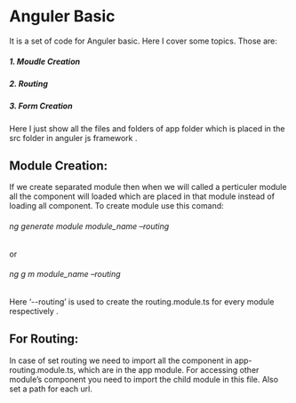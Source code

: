 # Anguler Basic
It is a set of code for Anguler basic. Here I cover some topics. Those are:
##### 1.	Moudle Creation
##### 2.	Routing
##### 3.	Form Creation

Here I just show all the files and folders of app folder which is placed in the src folder in anguler js framework .

## Module Creation:

If we create separated module then when we will called a perticuler module all the component will loaded which are placed in that module instead of loading all component. To create module use this comand:


###### ng generate module module_name –routing
or
###### ng g m module_name –routing

Here ‘--routing’ is used to create the routing.module.ts for every module respectively .

## For Routing:

In case of set routing we need to import all the component in app-routing.module.ts, which are in the app module. For accessing other module’s component you need to import the child module in this file. Also set a path for each url. 

